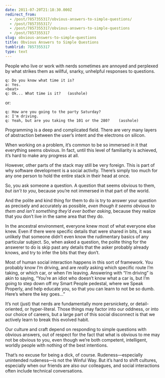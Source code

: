 ```yaml
---
date: 2011-07-20T21:18:30.000Z
redirect_from:
  - /post/7857355317/obvious-answers-to-simple-questions/
  - /post/7857355317/
  - /post/7857355317/obvious-answers-to-simple-questions
  - /post/7857355317
slug: obvious-answers-to-simple-questions
title: Obvious Answers to Simple Questions
tumblrid: 7857355317
type: text
---
```

<p>People who live or work with nerds sometimes are annoyed and perplexed by what strikes them as willful, snarky, unhelpful responses to questions.</p>

<pre><code>q: Do you know what time it is?
a: Yes.
&lt;beat&gt;
q: Ok... What time is it?   (asshole)
</code></pre>

<p>or:</p>

<pre><code>q: How are you going to the party Saturday?
a: I'm driving.
q: Yeah, but are you taking the 101 or the 280?    (asshole)
</code></pre>

<p>Programming is a deep and complicated field.  There are very many layers of abstraction between the user&rsquo;s intent and the electrons on silicon.</p>

<p>When working on a problem, it&rsquo;s common to be so immersed in it that everything seems obvious.  In fact, until this level of familiarity is achieved, it&rsquo;s hard to make any progress at all.</p>

<p>However, other parts of the stack may still be very foreign.  This is part of why software development is a social activity.  There&rsquo;s simply too much for any one person to hold the entire stack in their head at once.</p>

<p>So, you ask someone a question.  A question that seems obvious to them, <em>but isn&rsquo;t to you</em>, because you&rsquo;re not immersed in that part of the world.</p>

<p>And the polite and kind thing for them to do is try to answer your question as precisely and accurately as possible, <em>even though it seems obvious to them and isn&rsquo;t something they&rsquo;d ever bother asking</em>, because they realize that you don&rsquo;t live in the same area that they do.</p>

<p>In the ancestral environment, everyone knew most of what everyone else knew.  Even if there were specific details that were shared in bits, it was unlikely that someone didn&rsquo;t even know the rudimentary basics of any particular subject.  So, when asked a question, the polite thing for the answerer to do is skip past any details that the asker probably already knows, and try to infer the bits that they don&rsquo;t.</p>

<p>Most of human social interaction happens in this sort of framework.  You probably know I&rsquo;m driving, and are <em>really</em> asking which specific route I&rsquo;m taking, or which car, or when I&rsquo;m leaving.  Answering with &ldquo;I&rsquo;m driving&rdquo; is akin to saying, &ldquo;You&rsquo;re an idiot who doesn&rsquo;t know what a car is, but I&rsquo;m going to step down off my Smart People pedestal, where we Speak Properly, and help educate you, so that you can learn to not be so dumb.   Here&rsquo;s where the key goes&hellip;&rdquo;</p>

<p>It&rsquo;s not (just) that nerds are fundamentally more persnickety, or detail-oriented, or hyper-literal.  Those things may factor into our oddness, or into our choice of careers, but a large part of this social disconnect is that we actively learn to break this evolved habit.</p>

<p>Our culture and craft depend on responding to simple questions with obvious answers, out of respect for the fact that what is obvious to me may not be obvious to you, even though we&rsquo;re both competent, intelligent, worldly people with nothing of the best intentions.</p>

<p>That&rsquo;s no excuse for being a dick, of course.  Rudeness—especially unintended rudeness—is not the Winful Way.  But it&rsquo;s hard to shift cultures, especially when our friends are also our colleagues, and social interactions often include technical conversations.</p>
